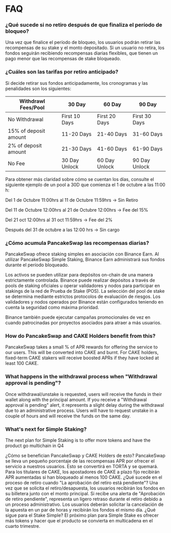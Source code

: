 # FAQ

### ¿Qué sucede si no retiro después de que finaliza el período de bloqueo?

Una vez que finalice el período de bloqueo, los usuarios podrán retirar las recompensas de su stake y el monto depositado. Si un usuario no retira, los fondos seguirán recibiendo recompensas diarias flexibles, que tienen un pago menor que las recompensas de stake bloqueado.&#x20;

### ¿Cuáles son las tarifas por retiro anticipado?

Si decide retirar sus fondos anticipadamente, los cronogramas y las penalidades son los siguientes:

| Withdrawl Fees/Pool   | 30 Day        | 60 Day        | 90 Day        |
| --------------------- | ------------- | ------------- | ------------- |
| No Withdrawal         | First 10 Days | First 20 Days | First 30 Days |
| 15% of deposit amount | 11-20 Days    | 21-40 Days    | 31-60 Days    |
| 2% of deposit amount  | 21-30 Days    | 41-60 Days    | 61-90 Days    |
| No Fee                | 30 Day Unlock | 60 Day Unlock | 90 Day Unlock |

Para obtener más claridad sobre cómo se cuentan los días, consulte el siguiente ejemplo de un pool a 30D que comienza el 1 de octubre a las 11:00 h:

Del 1 de Octubre 11:00hrs al 11 de Octubre 11:59hrs -> Sin Retiro

Del 11 de Octubre 12:00hrs al 21 de Octubre 12:00hrs -> Fee del 15%

Del 21 oct 12:00hrs al 31 oct 11:59hrs -> Fee del 2%

Después del 31 de octubre a las 12:00 hrs -> Sin cargo

### ¿Cómo acumula PancakeSwap las recompensas diarias?

PancakeSwap ofrece staking simples en asociación con Binance Earn. Al utilizar PancakeSwap Simple Staking, Binance Earn administrará sus fondos durante el período bloqueado.

Los activos se pueden utilizar para depósitos on-chain de una manera estrictamente controlada. Binance puede realizar depósitos a través de pools de staking oficiales u operar validadores y nodos para participar en stakings de la red de Prueba de Stake (POS). La selección del pool de stake se determina mediante estrictos protocolos de evaluación de riesgos. Los validadores y nodos operados por Binance están configurados teniendo en cuenta la seguridad como máxima prioridad.

Binance también puede ejecutar campañas promocionales de vez en cuando patrocinadas por proyectos asociados para atraer a más usuarios.

### How do PancakeSwap and CAKE Holders benefit from this?

PancakeSwap takes a small % of APR rewards for offering the service to our users. This will be converted into CAKE and burnt. For CAKE holders, fixed-term CAKE stakers will receive boosted APRs if they have locked at least 100 CAKE.

### What happens in the withdrawal process when "Withdrawal approval is pending"?

Once withdrawal/unstake is requested, users will receive the funds in their wallet along with the principal amount. If you receive a "Withdrawal approval is pending" alert, it represents a slight delay during the withdrawal due to an administrative process. Users will have to request unstake in a couple of hours and will receive the funds on the same day.

### What's next for Simple Staking?

The next plan for Simple Staking is to offer more tokens and have the product go multichain in Q4



&#x20;&#x20;

&#x20;  ¿Cómo se benefician PancakeSwap y CAKE Holders de esto? PancakeSwap se lleva un pequeño porcentaje de las recompensas APR por ofrecer el servicio a nuestros usuarios. Esto se convertirá en TORTA y se quemará. Para los titulares de CAKE, los apostadores de CAKE a plazo fijo recibirán APR aumentadas si han bloqueado al menos 100 CAKE. ¿Qué sucede en el proceso de retiro cuando "La aprobación del retiro está pendiente"? Una vez que se solicita el retiro/desapuesta, los usuarios recibirán los fondos en su billetera junto con el monto principal. Si recibe una alerta de "Aprobación de retiro pendiente", representa un ligero retraso durante el retiro debido a un proceso administrativo. Los usuarios deberán solicitar la cancelación de la apuesta en un par de horas y recibirán los fondos el mismo día. ¿Qué sigue para el Stake Simple? El próximo plan para Simple Stake es ofrecer más tokens y hacer que el producto se convierta en multicadena en el cuarto trimestre.

